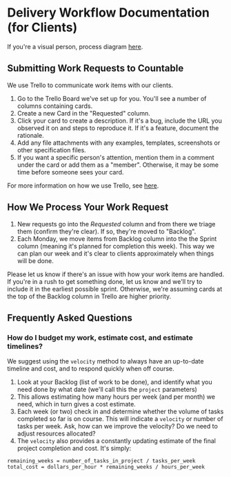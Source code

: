 # Delivery Workflow Documentation (for Clients)

If you're a visual person, process diagram [here](https://docs.google.com/drawings/d/1UkPeGGzKYWkCsZpkwWB_UJ3JjWJcoT4t8qSU8A0tsy4/edit?usp=sharing).

## Submitting Work Requests to Countable

We use Trello to communicate work items with our clients.

1. Go to the Trello Board we've set up for you. You'll see a number of columns containing cards.
2. Create a new Card in the "Requested" column.
3. Click your card to create a description. If it's a bug, include the URL you observed it on and steps to reproduce it. If it's a feature, document the rationale.
4. Add any file attachments with any examples, templates, screenshots or other specification files.
5. If you want a specific person's attention, mention them in a comment under the card or add them as a "member". Otherwise, it may be some time before someone sees your card.

For more information on how we use Trello, see [here](./TRELLO.md).

## How We Process Your Work Request

1. New requests go into the *Requested* column and from there we triage them (confirm they're clear). If so, they're moved to "Backlog".
2. Each Monday, we move items from Backlog column into the the Sprint column (meaning it's planned for completion this week). This way we can plan our week and it's clear to clients approximately when things will be done.

Please let us know if there's an issue with how your work items are handled. If you're in a rush to get something done, let us know and we'll try to include it in the earliest possible sprint. Otherwise, we're assuming cards at the top of the Backlog column in Trello are higher priority.

## Frequently Asked Questions ##

### How do I budget my work, estimate cost, and estimate timelines?

We suggest using the `velocity` method to always have an up-to-date timeline and cost, and to respond quickly when off course.

1. Look at your Backlog (list of work to be done), and identify what you need done by what date (we'll call this the `project` parameters)
2. This allows estimating how many hours per week (and per month) we need, which in turn gives a cost estimate.
3. Each week (or two) check in and determine whether the volume of tasks completed so far is on course. This will indicate a `velocity` or number of tasks per week. Ask, how can we improve the velocity? Do we need to adjust resources allocated?
4. The `velocity` also provides a constantly updating estimate of the final project completion and cost. It's simply:

```
remaining_weeks = number_of_tasks_in_project / tasks_per_week
total_cost = dollars_per_hour * remaining_weeks / hours_per_week
```
